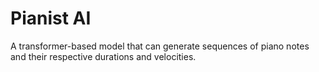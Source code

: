 # Pianist AI

A transformer-based model that can generate sequences of piano notes and their respective durations and velocities.
